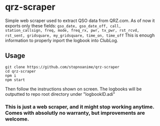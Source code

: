 # qrz-scraper
Simple web scraper used to extract QSO data from QRZ.com. 
As of now it exports only these fields: 
`gso_date, gso_date_off, call, station_callsign, freq, mode, freq_rx, pwr, tx_pwr, rst_rcvd, rst_sent, gridsquare, my_gridsquare, time_on, time_off`
This is enough information to properly inport the logbook into ClubLog.

## Usage
```
git clone https://github.com/stopnoanime/qrz-scraper
cd qrz-scraper
npm i
npm start
```

Then follow the instructions shown on screen. The logbooks will be outputted to repo root directory under "logbookID.adi"


### This is just a web scraper, and it might stop working anytime. Comes with absolutly no warranty, but improvements are welcome.
